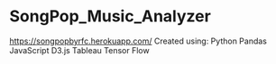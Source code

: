 # SongPop_Music_Analyzer

https://songpopbyrfc.herokuapp.com/
Created using:
Python 
Pandas
JavaScript D3.js
Tableau
Tensor Flow
